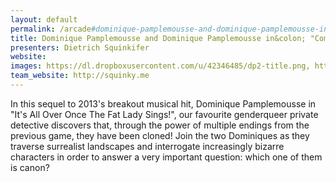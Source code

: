```yaml
---
layout: default
permalink: /arcade#dominique-pamplemousse-and-dominique-pamplemousse-in-combinatorial-explosion
title: Dominique Pamplemousse and Dominique Pamplemousse in&colon; "Combinatorial Explosion!"
presenters: Dietrich Squinkifer
website: 
images: https://dl.dropboxusercontent.com/u/42346485/dp2-title.png, https://dl.dropboxusercontent.com/u/42346485/dp2-alley.png, https://dl.dropboxusercontent.com/u/42346485/dp2-sewer-concert.png
team_website: http://squinky.me
---
```

In this sequel to 2013's breakout musical hit, Dominique Pamplemousse in "It's All Over Once The Fat Lady Sings!", our favourite genderqueer private detective discovers that, through the power of multiple endings from the previous game, they have been cloned! Join the two Dominiques as they traverse surrealist landscapes and interrogate increasingly bizarre characters in order to answer a very important question: which one of them is canon?

